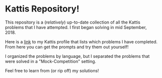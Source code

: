 # Kattis Repository!
This repository is a (*relatively*) up-to-date collection of all the Kattis problems that I have attempted. I first began solving in mid September, 2018.

Here is a [link](https://open.kattis.com/users/alex-lewin "Alex Lewin's Kattis Profile") to my Kattis profile that lists
which problems I have completed. From here you can get the prompts and try them out yourself!

I organized the problems by language, but I separated the problems that were solved in a "Mock-Competition" setting.

Feel free to learn from (or rip off) my solutions!
